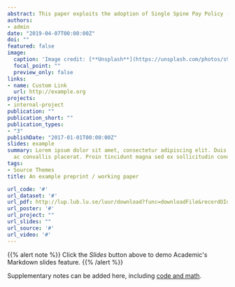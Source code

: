 ```yaml
---
abstract: This paper exploits the adoption of Single Spine Pay Policy (SSPP) as a natural experiment to investigate the potency of wage policies in addressing the pay differentials between the public and private sector in Africa. The Government of Ghana in 2010, implemented the SSPP to tackle the long-standing wage gap between the public and private sector and consequently improve productivity in the public sector. Using a quantile treatment estimate of the difference-in- difference research design, I show that the SSPP has a heterogeneous impact in reducing the wage gap. I find that there is no substantial evidence that the public- private wage gap is reduced across the entire distribution on earnings in Ghana. By linking the analysis to productivity, I find that the implementation of the SSPP is yet to improve productivity. I particularly uncover evidence that the policy has a negative impact on effort for female workers in the public sector.
authors:
- admin
date: "2019-04-07T00:00:00Z"
doi: ""
featured: false
image:
  caption: 'Image credit: [**Unsplash**](https://unsplash.com/photos/s9CC2SKySJM)'
  focal_point: ""
  preview_only: false
links:
- name: Custom Link
  url: http://example.org
projects:
- internal-project
publication: ""
publication_short: ""
publication_types:
- "3"
publishDate: "2017-01-01T00:00:00Z"
slides: example
summary: Lorem ipsum dolor sit amet, consectetur adipiscing elit. Duis posuere tellus
  ac convallis placerat. Proin tincidunt magna sed ex sollicitudin condimentum.
tags:
- Source Themes
title: An example preprint / working paper

url_code: '#'
url_dataset: '#'
url_pdf: http://lup.lub.lu.se/luur/download?func=downloadFile&recordOId=8981925&fileOId=8981935
url_poster: '#'
url_project: ""
url_slides: ""
url_source: '#'
url_video: '#'
---
```


{{% alert note %}}
Click the *Slides* button above to demo Academic's Markdown slides feature.
{{% /alert %}}

Supplementary notes can be added here, including [code and math](https://sourcethemes.com/academic/docs/writing-markdown-latex/).
